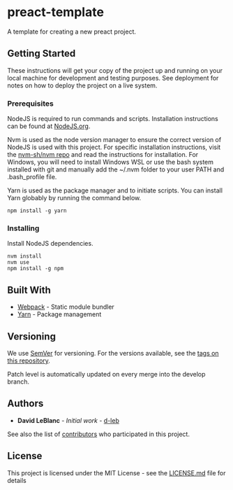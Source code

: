 # preact-template

A template for creating a new preact project.

## Getting Started

These instructions will get your copy of the project up and running on your local machine for development and testing purposes. See deployment for notes on how to deploy the project on a live system.

### Prerequisites

NodeJS is required to run commands and scripts. Installation instructions can be found at [NodeJS.org](https://nodejs.org/).

Nvm is used as the node version manager to ensure the correct version of NodeJS is used with this project. For specific installation instructions, visit the
[nvm-sh/nvm repo](https://github.com/nvm-sh/nvm) and read the instructions for installation. For Windows, you will need to install Windows WSL or use the bash system installed with git and manually
add the ~/.nvm folder to your user PATH and .bash_profile file.

Yarn is used as the package manager and to initiate scripts. You can install Yarn globably by running the command below.

```
npm install -g yarn
```

### Installing

Install NodeJS dependencies.

```
nvm install
nvm use
npm install -g npm
```

## Built With

- [Webpack](https://webpack.js.org/) - Static module bundler
- [Yarn](https://yarnpkg.com/) - Package management

## Versioning

We use [SemVer](http://semver.org/) for versioning. For the versions available, see the [tags on this repository](https://github.com/your/project/tags).

Patch level is automatically updated on every merge into the develop branch.

## Authors

- **David LeBlanc** - _Initial work_ - [d-leb](https://github.com/d-leb)

See also the list of [contributors](https://github.com/d-leb/preact-template/graphs/contributors) who participated in this project.

## License

This project is licensed under the MIT License - see the [LICENSE.md](LICENSE.md) file for details
